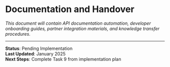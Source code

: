 # Documentation and Handover

*This document will contain API documentation automation, developer onboarding guides, partner integration materials, and knowledge transfer procedures.*

---

**Status**: Pending Implementation  
**Last Updated**: January 2025  
**Next Steps**: Complete Task 9 from implementation plan